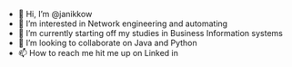 - 👋 Hi, I’m @janikkow
- 👀 I’m interested in Network engineering and automating 
- 🌱 I’m currently starting off my studies in Business Information systems 
- 💞️ I’m looking to collaborate on Java and Python
- 📫 How to reach me hit me up on Linked in

<!---
janikkow/janikkow is a ✨ special ✨ repository because its `README.md` (this file) appears on your GitHub profile.
You can click the Preview link to take a look at your changes.
--->
